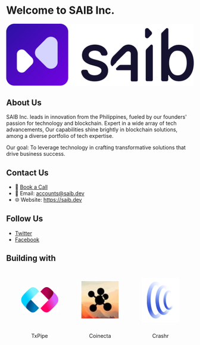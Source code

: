 # Welcome to SAIB Inc.
<p align="center">
  <picture>
    <source srcset="/src/SAIB-logo-white.png" media="(prefers-color-scheme: dark)">
    <img src="/src/SAIB-logo-dark.png" alt="SAIB Inc.">
  </picture>
</p>

## About Us

SAIB Inc. leads in innovation from the Philippines, fueled by our founders' passion for technology and blockchain. Expert in a wide array of tech advancements, Our capabilities shine brightly in blockchain solutions, among a diverse portfolio of tech expertise.

Our goal: To leverage technology in crafting transformative solutions that drive business success.

## Contact Us

- 📲 <a href="https://calendly.com/saibdev/60min" target="_blank">Book a Call </a>
- 📧 Email: accounts@saib.dev
- 🌐 Website: https://saib.dev

## Follow Us

- <a href="https://twitter.com/saibdev" target="_blank">Twitter</a>
- <a href="https://www.facebook.com/saibllc" target="_blank">Facebook</a>

## Building with

<table align="center" style="border-collapse: separate; border-spacing: 20px; border: none;">
  <tr>
    <td align="center" width="200" style="border: none;">
      <a href="https://txpipe.io/">
        <img src="/src/txpipe.webp" alt="TxPipe" style="width:100px;">
      </a>
    </td>
    <td align="center" width="200" style="border: none;">
      <a href="https://coinecta.fi/">
        <img src="/src/coinecta.webp" alt="Coinecta" style="width:100px;">
      </a>
    </td>
    <td align="center" width="200" style="border: none;">
      <a href="https://beta.crashr.io/about">
        <img src="/src/crashr-v2.svg" alt="Crashr" style="width:100px;">
      </a>
    </td>
  </tr>
  <tr>
    <td align="center" width="200" style="border: none;">
      <a href="https://txpipe.io/" style="text-decoration: none; color: inherit;">
        TxPipe
      </a>
    </td>
    <td align="center" width="200" style="border: none;">
      <a href="https://coinecta.fi/" style="text-decoration: none; color: inherit;">
        Coinecta
      </a>
    </td>
    <td align="center" width="200" style="border: none;">
      <a href="https://beta.crashr.io/about" style="text-decoration: none; color: inherit;">
        Crashr
      </a>
    </td>
  </tr>
</table>







    




















